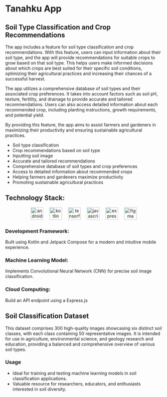 # Tanahku App

## Soil Type Classification and Crop Recommendations

The app includes a feature for soil type classification and crop recommendations. With this feature, users can input information about their soil type, and the app will provide recommendations for suitable crops to grow based on that soil type. This helps users make informed decisions about which crops are best suited for their specific soil conditions, optimizing their agricultural practices and increasing their chances of a successful harvest.

The app utilizes a comprehensive database of soil types and their associated crop preferences. It takes into account factors such as soil pH, texture, fertility, and drainage to provide accurate and tailored recommendations. Users can also access detailed information about each recommended crop, including planting instructions, growth requirements, and potential yield.

By providing this feature, the app aims to assist farmers and gardeners in maximizing their productivity and ensuring sustainable agricultural practices.

- Soil type classification
- Crop recommendations based on soil type
- Inputting soil image
- Accurate and tailored recommendations
- Comprehensive database of soil types and crop preferences
- Access to detailed information about recommended crops
- Helping farmers and gardeners maximize productivity
- Promoting sustainable agricultural practices

## Technology Stack:
<div align="center">
  <img src="https://cdn.jsdelivr.net/gh/devicons/devicon/icons/android/android-original.svg" height="40" alt="android logo"  />
  <img width="12" />
  <img src="https://cdn.jsdelivr.net/gh/devicons/devicon/icons/kotlin/kotlin-original.svg" height="40" alt="kotlin logo"  />
  <img width="12" />
  <img src="https://cdn.jsdelivr.net/gh/devicons/devicon/icons/tensorflow/tensorflow-original.svg" height="40" alt="tensorflow logo"  />
  <img width="12" />
  <img src="https://cdn.jsdelivr.net/gh/devicons/devicon/icons/javascript/javascript-original.svg" height="40" alt="javascript logo"  />
  <img width="12" />
  <img src="https://cdn.jsdelivr.net/gh/devicons/devicon/icons/express/express-original.svg" height="40" alt="express logo"  />
  <img width="12" />
  <img src="https://cdn.jsdelivr.net/gh/devicons/devicon/icons/figma/figma-original.svg" height="40" alt="figma logo"  />
</div>

### Development Framework:
Built using Kotlin and Jetpack Compose for a modern and intuitive mobile experience.

### Machine Learning Model:
Implements Convolutional Neural Network (CNN) for precise soil image classification.

### Cloud Computing:
Build an API endpoint using a Express.js

## Soil Classification Dataset

This dataset comprises 300 high-quality images showcasing six distinct soil classes, with each class containing 50 representative images. It is intended for use in agriculture, environmental science, and geology research and education, providing a balanced and comprehensive overview of various soil types.

### Usage

- Ideal for training and testing machine learning models in soil classification applications.
- Valuable resource for researchers, educators, and enthusiasts interested in soil diversity.


<!--

**Here are some ideas to get you started:**

🙋‍♀️ A short introduction - what is your organization all about?
🌈 Contribution guidelines - how can the community get involved?
👩‍💻 Useful resources - where can the community find your docs? Is there anything else the community should know?
🍿 Fun facts - what does your team eat for breakfast?
🧙 Remember, you can do mighty things with the power of [Markdown](https://docs.github.com/github/writing-on-github/getting-started-with-writing-and-formatting-on-github/basic-writing-and-formatting-syntax)
-->
